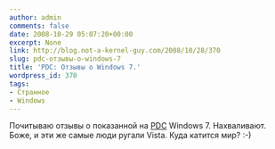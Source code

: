 ```yaml
---
author: admin
comments: false
date: 2008-10-29 05:07:20+00:00
excerpt: None
link: http://blog.not-a-kernel-guy.com/2008/10/28/370
slug: pdc-отзывы-о-windows-7
title: 'PDC: Отзывы о Windows 7.'
wordpress_id: 370
tags:
- Странное
- Windows
---
```


Почитываю отзывы о показанной на [PDC](http://www.microsoftpdc.com/) Windows 7. Нахваливают. Боже, и эти же самые люди ругали Vista. Куда катится мир? :-)
